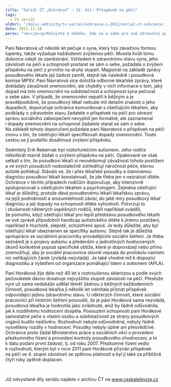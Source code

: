```yaml
---
title: "Seriál ČT „Ochránce“ – 12. díl: Příspěvek na péči"
tags:
  - TV seriál
oldUrl: "/dalsi-aktivity/tv-serial/ochrance-i-2011/serial-ct-ochrance-12-dil-prispevek-na-peci/"
date: 2011-11-18
perex: "<p></p><p>Pečujete o někoho, kdo se o sebe pro své zdravotní postižení nedokáže postarat sám nebo takovou pomoc potřebujete sami? 12. díl seriálu Ochránce vysílaný na ČT2 v úterý 22. 11. v 17.20 hod a v repríze ve středu 23. 11. v 9:35 hod poradí, jak se domoci příspěvku na péči, který vám náleží.</p>"
---
```


<!-- imported from the old website -->

<p>Paní Návratová už několik let pečuje o syna, který trpí závažnou formou lupénky, takže vyžaduje každodenní zvýšenou péči. Musela kvůli tomu dokonce odejít ze zaměstnání. Vzhledem k zdravotnímu stavu syna, jeho závislosti na péči a schopnosti postarat se sám o sebe, požádala o zvýšení příspěvku na péči z prvního na druhý stupeň. Magistrát na základě zprávy posudkového lékaře její žádost zamítl, stejně tak následně i posudková komise MPSV. Paní Návratová sice doložila odborné lékařské zprávy, které dokládaly závažnost onemocnění, ale chyběly v nich informace o tom, jaký dopad má toto onemocnění na soběstačnost a schopnost syna pečovat o sebe sám. V případě, že onemocnění nepatří k běžným a je pravděpodobné, že posudkový lékař nebude mít detailní znalosti o jeho dopadech, doporučuje ochránce komunikovat s ošetřujícím lékařem, aby podklady o zdravotním stavu žadatele o příspěvek na péči pro okresní správu sociálního zabezpečení nevyplnil jen formálně, ale zaznamenal i dopady onemocnění na schopnost žadatele starat se sám o sebe. Na základě tohoto doporučení požádala paní Návratová o příspěvek na péči znovu s tím, že ošetřující lékaři specifikovali dopady onemocnění. Touto cestou se jí podařilo dosáhnout zvýšení příspěvku.</p><p>Sedmiletý Erik Rebernak trpí nízkofunkčním autismem. Jeho rodiče několikrát marně žádali o zvýšení příspěvku na péči. Opakovaně se však setkali s tím, že posudkoví lékaři si neuvědomují závažnost tohoto postižení a ve svých posudcích nedostatečně zohledňují náročnost péče, kterou autisté potřebují. Stávalo se, že i přes lékařské posudky a stanovenou diagnózu posudkoví lékaři konstatovali, že jde třeba jen o nezralost dítěte. Ochránce v těchto případech rodičům doporučuje, aby intenzivně spolupracovali s ošetřujícím lékařem a psychologem. Zejména ošetřující lékař je důležitý, protože dává posudkovému lékaři lékařskou zprávu, na jejíž podrobnosti a srozumitelnosti závisí, do jaké míry posudkový lékař diagnózu a její dopady na schopnosti dítěte vyhodnotí. Potvrzují to i zkušenosti některých úspěšných rodičů, kteří například uváděli, že pomohlo, když ošetřující lékař pro lepší představu posudkového lékaře ve své zprávě připodobnil handicap autistického dítěte k jinému postižení, například k hluchotě, slepotě, schizofrenii apod. Je tedy důležité, aby byl ošetřující lékař obeznámen se specifiky autismu. Stejně tak je důležitá spolupráce se sociálními pracovníky provádějícími sociální šetření. Je třeba seznámit je s projevy autismu a především u jednotlivých hodnocených úkonů konkrétně popsat specifické obtíže, které je doprovázejí nebo přímo znemožňují, aby je sociální pracovnice slovně vepsala do protokolu namísto nic neříkajících čárek (zvládá-nezvládá). Je také vhodné mít k dispozici diagnostiku a vyšetření od organizace pomáhající lidem s autismem (APLA).</p><p>Paní Horáková žije déle než 40 let s roztroušenou sklerózou a podle svých pečovatelek dávno dosahuje nejvyššího stupně závislosti na péči. Přestože nyní už sama nedokáže udělat téměř žádnou z běžných každodenních činností, posudková lékařka jí několik let odmítala přiznat příspěvek odpovídající jejímu zdravotnímu stavu. U některých činností, které sociální pracovníci při místním šetření posoudili, že je paní Horáková sama nezvládá, posudková lékařka je hodnotila jako zvládnuté, aniž by řádně odůvodnila, jak k rozdílnému hodnocení dospěla. Posouzení schopnosti paní Horákové samostatné péče o vlastní osobu a soběstačnosti ze strany posudkových orgánů budilo nedůvěru. Rozhodnutí nebyla odůvodněná, nebyly řádně vysvětleny rozdíly v hodnocení. Posudky nebyly úplné ani přesvědčivé. Ochránce proto žádal Ministerstvo práce a sociálních věcí o provedení přezkumného řízení a provedení kontroly posudkového zhodnocení, a to k datu podání první žádosti, tj. od roku 2007. Přezkumné řízení vedlo k rozhodnutí, kterým byl v roce 2011 paní Horákové přiznán příspěvek na péči ve 4. stupni závislosti se zpětnou platností a byl jí také za přibližně čtyři roky zpětně doplacen.</p><p> </p>Již odvysílané díly seriálu najdete v archivu ČT na <a title="Otevření do nového okna" href="http://www.ceskatelevize.cz/" target="_blank">www.ceskatelevize.cz</a> <img alt="" src="https://www.ochrance.cz/typo3/ext/od_linkdesc/icons/external.gif" class="od_linkdesc_icon_external" />
